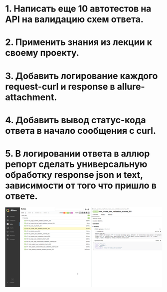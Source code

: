 # 1. Написать еще 10 автотестов на API на валидацию схем ответа.
# 2. Применить знания из лекции к своему проекту.
# 3. Добавить логирование каждого request-curl и response в allure-attachment.
# 4. Добавить вывод статус-кода ответа в начало сообщения с curl.
# 5. В логировании ответа в аллюр репорт сделать универсальную обработку response json и text, зависимости от того что пришло в ответе.

![Отчет тестов в телеграмм](./images/chrome_43EnkW1hft.png)
